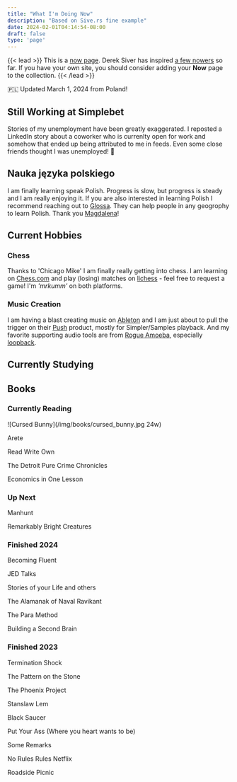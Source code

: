 ```yaml
---
title: "What I'm Doing Now"
description: "Based on Sive.rs fine example"
date: 2024-02-01T04:14:54-08:00
draft: false
type: 'page'
---
```


{{< lead >}}
This is a [now page](https://nownownow.com/about). Derek Siver has inspired [a few nowers](https://nownownow.com/) so far. If you have your own site, you should consider adding your **Now** page to the collection.
{{< /lead >}}

:poland: Updated March 1, 2024 from Poland!

## Still Working at Simplebet

Stories of my unemployment have been greatly exaggerated. I reposted a LinkedIn story about a coworker who is currenlty open for work and somehow that ended up being attributed to me in feeds. Even some close friends thought I was unemployed! :see_no_evil:

## Nauka języka polskiego

I am finally learning speak Polish. Progress is slow, but progress is steady and I am really enjoying it. If you are also interested in learning Polish I recommend reaching out to [Glossa](https://e-polish.eu/polish-for-foreigners). They can help people in any geogrophy to learn Polish. Thank you [Magdalena](https://e-polish.eu/en/polish_teachers_online/magdalena_wygladacz)!

## Current Hobbies

### Chess

Thanks to 'Chicago Mike' I am finally really getting into chess. I am learning on [Chess.com](https://www.chess.com) and play (losing) matches on [lichess](https://lichess.org/) - feel free to request a game! I'm _'mrkumm'_ on both platforms.

### Music Creation

I am having a blast creating music on [Ableton](https://www.ableton.com/) and I am just about to pull the trigger on their [Push](https://www.ableton.com/en/push/) product, mostly for Simpler/Samples playback. And my favorite supporting audio tools are from [Rogue Amoeba](https://rogueamoeba.com/), especially [loopback](https://rogueamoeba.com/loopback/).


## Currently Studying

## Books

### Currently Reading

![Cursed Bunny](/img/books/cursed_bunny.jpg 24w)

Arete

Read Write Own

The Detroit Pure Crime Chronicles

Economics in One Lesson

### Up Next

Manhunt

Remarkably Bright Creatures

### Finished 2024

Becoming Fluent

JED Talks

Stories of your Life and others

The Alamanak of Naval Ravikant

The Para Method

Building a Second Brain

### Finished 2023

Termination Shock

The Pattern on the Stone

The Phoenix Project

Stanslaw Lem

Black Saucer

Put Your Ass (Where you heart wants to be)

Some Remarks

No Rules Rules Netflix

Roadside Picnic
